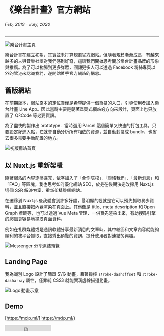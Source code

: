 # 《樂台計畫》官方網站
###### Feb, 2019 - July, 2020
---

![樂台計畫主頁](~@/assets/img/article/mcip/cover.png)

樂台計畫在建立初期，其實並未打算規劃官方網站。但隨著規模漸漸成長，有越來越多的人與音樂社團對我們感到好奇，這讓我們開始思考關於樂台計畫品牌的形象與推廣。為了可以接觸到更多群眾，圓讓更多人可以透過 Facebook 粉絲專頁以外的管道來認識我們，遂開始著手官方網站的構思。

## 舊版網站
在前期版本，網站原本的定位僅僅是希望提供一個簡易的入口，引導使用者加入樂台計畫 Line App。因此當時主要是朝著單頁式網站的方向來設計，頁面上也只放置了 QRCode 等必要資訊。

為了盡快的製作出 prototype，當時選用 Parcel 這個簡單又快速的打包工具。只要設定好進入點，它就會自動分析所有相依的資源，並自動封裝成 bundle，也省去很多需要手動配置的地方。

![初版網站首頁](~@/assets/img/article/mcip/legacy.png)

## 以 Nuxt.js 重新架構

隨著網站的內容逐漸擴充，依序加入了「合作院校」、「聯絡我們」、「最新消息」和「FAQ」等區塊，我也思考如何優化網站 SEO，於是在後期決定改採用 Nuxt.js 這個 SSR 解決方案，重新架構整個網站。

在遷移到 Nuxt.js 後我體會到許多好處，最明顯的是就是它可以預先抓取異步資料，並且直接把內容渲染在頁面上。其他像是 title、meta description 和 Open Graph 標籤等，也可以透過 Vue Meta 管理，一併預先渲染出來，有助搜尋引擎的爬蟲更容易地擷取頁面資料。

例如在社群媒體或是通訊軟體分享最新消息的文章時，其中縮圖和文章內容就能夠順利的被平台抓取，直接秀出預覽的資訊，提升使用者對連結的興趣。

<!-- ![Facebook 分享連結預覽](~@/assets/img/article/mcip/facebook-post.png) -->
![Messenger 分享連結預覽](~@/assets/img/article/mcip/facebook-messenger.png)


## Landing Page
我為識別 Logo 設計了簡單 SVG 動畫，藉著操控 `stroke-dashoffset` 和 `stroke-dasharray` 屬性，僅靠純 CSS3 就能實現虛線描邊動畫。

![Logo 動畫示意](~@/assets/img/article/mcip/logo-animation.gif)

## Demo

[https://mcip.ml/](https://mcip.ml/)

<iframe src="https://ghbtns.com/github-btn.html?user=ngseke&repo=mcip.ml&type=star&count=false" frameborder="0" scrolling="0" width="150" height="20" title="Star twbs/bootstrap on GitHub"></iframe>
